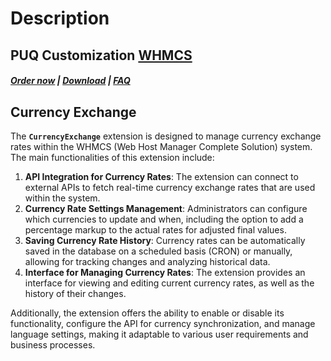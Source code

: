 # Description

## PUQ Customization **[WHMCS](https://puqcloud.com/link.php?id=77)**

#####  [Order now](https://puqcloud.com/whmcs-addon-puq-customization.php) | [Download](https://download.puqcloud.com/WHMCS/addons/PUQ-Customization/) | [FAQ](https://faq.puqcloud.com/)

## Currency Exchange

The **`CurrencyExchange`** extension is designed to manage currency exchange rates within the WHMCS (Web Host Manager Complete Solution) system. The main functionalities of this extension include:

1. **API Integration for Currency Rates**: The extension can connect to external APIs to fetch real-time currency exchange rates that are used within the system.
2. **Currency Rate Settings Management**: Administrators can configure which currencies to update and when, including the option to add a percentage markup to the actual rates for adjusted final values.
3. **Saving Currency Rate History**: Currency rates can be automatically saved in the database on a scheduled basis (CRON) or manually, allowing for tracking changes and analyzing historical data.
4. **Interface for Managing Currency Rates**: The extension provides an interface for viewing and editing current currency rates, as well as the history of their changes.

Additionally, the extension offers the ability to enable or disable its functionality, configure the API for currency synchronization, and manage language settings, making it adaptable to various user requirements and business processes.